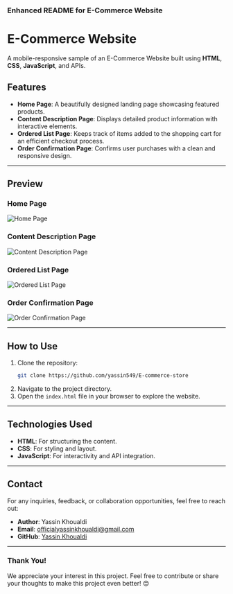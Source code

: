 ### Enhanced README for E-Commerce Website  

# E-Commerce Website  
A mobile-responsive sample of an E-Commerce Website built using **HTML**, **CSS**, **JavaScript**, and APIs.  

## Features  
- **Home Page**: A beautifully designed landing page showcasing featured products.  
- **Content Description Page**: Displays detailed product information with interactive elements.  
- **Ordered List Page**: Keeps track of items added to the shopping cart for an efficient checkout process.  
- **Order Confirmation Page**: Confirms user purchases with a clean and responsive design.  

---

## Preview  

### Home Page  
![Home Page](https://user-images.githubusercontent.com/17312616/65086776-b1beb080-d9d0-11e9-9983-143d61ed8fdc.png)  

### Content Description Page  
![Content Description Page](https://user-images.githubusercontent.com/17312616/65086777-b1beb080-d9d0-11e9-9e2b-af3b7210bdf3.png)  

### Ordered List Page  
![Ordered List Page](https://user-images.githubusercontent.com/17312616/65086778-b2574700-d9d0-11e9-9377-8e4886f582a8.png)  

### Order Confirmation Page  
![Order Confirmation Page](https://user-images.githubusercontent.com/17312616/65086779-b2efdd80-d9d0-11e9-95d5-4b1a48eafe04.png)  

---

## How to Use  
1. Clone the repository:  
   ```bash  
   git clone https://github.com/yassin549/E-commerce-store  
   ```  
2. Navigate to the project directory.  
3. Open the `index.html` file in your browser to explore the website.  

---

## Technologies Used  
- **HTML**: For structuring the content.  
- **CSS**: For styling and layout.  
- **JavaScript**: For interactivity and API integration.  

---

## Contact  
For any inquiries, feedback, or collaboration opportunities, feel free to reach out:  
- **Author**: Yassin Khoualdi 
- **Email**:  officialyassinkhoualdi@gmail.com 
- **GitHub**: [Yassin Khoualdi](https://github.com/yassin549)  

---

### Thank You!  
We appreciate your interest in this project. Feel free to contribute or share your thoughts to make this project even better! 😊  